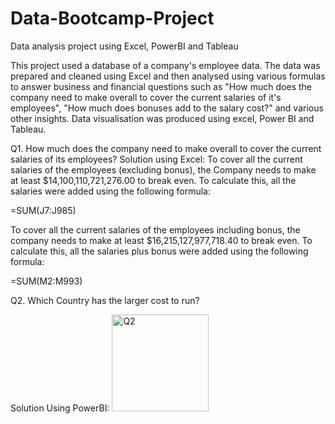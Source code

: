 # Data-Bootcamp-Project

Data analysis project using Excel, PowerBI and Tableau

This project used a database of a company's employee data. The data was prepared and cleaned using Excel and then analysed using various formulas to answer business and financial questions such as "How much does the company need to make overall to cover the current salaries of it's employees", "How much does bonuses add to the salary cost?" and various other insights. Data visualisation was produced using excel, Power BI and Tableau.

Q1. How much does the company need to make overall to cover the current salaries of its employees?
Solution using Excel: To cover all the current salaries of the employees (excluding bonus), the Company needs to make at least $14,100,110,721,276.00 to break even. To calculate this, all the salaries were added using the following formula:

=SUM(J7:J985)

To cover all the current salaries of the employees including bonus, the company needs to make at least $16,215,127,977,718.40 to break even. To calculate this, all the salaries plus bonus were added using the following formula:

=SUM(M2:M993)

Q2. Which Country has the larger cost to run?

Solution Using PowerBI: 
<img width="155" alt="Q2" src="https://github.com/user-attachments/assets/be5cfa9b-4b83-4b34-b7f3-d85ecc651aff" />


